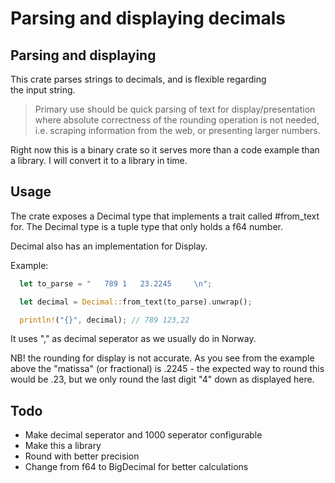 # Parsing and displaying decimals

## Parsing and displaying
This crate parses strings to decimals, and is flexible regarding \
the input string. 

>Primary use should be quick parsing of text for display/presentation where absolute correctness of the rounding operation is not needed, i.e. scraping information from the web, or presenting larger numbers. 

Right now this is a binary crate so it serves more than a code example than a library. I will convert it to a library in time.

## Usage
The crate exposes a Decimal type that implements a trait called #from_text for. The Decimal type is a tuple type that only holds a f64 number.

Decimal also has an implementation for Display.

Example:
```rust
  let to_parse = "   789 1   23.2245     \n";

  let decimal = Decimal::from_text(to_parse).unwrap();

  println!("{}", decimal); // 789 123,22
```

It uses "," as decimal seperator as we usually do in Norway.

NB! the rounding for display is not accurate. As you see from the example above the "matissa" (or fractional) is .2245 - the expected way to round this would be .23, but we only round the last digit "4" down as displayed here.

## Todo
* Make decimal seperator and 1000 seperator configurable
* Make this a library
* Round with better precision
* Change from f64 to BigDecimal for better calculations
